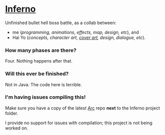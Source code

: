 # [Inferno](https://anuken.github.io/inferno)

Unfinished bullet hell boss battle, as a collab between:
- me (*programming, animations, effects, map, design, etc*), and 
- Hai Yo (*concepts, character art, [cover art](cover.png), design, dialogue, etc*).

### How many phases are there?

Four. Nothing happens after that.

### Will this ever be finished?

Not in Java. The code here is terrible.

### I'm having issues compiling this!

Make sure you have a copy of the latest [Arc](https://github.com/Anuken/Arc) repo **next** to the Inferno project folder. 

I provide no support for issues with compilation; this project is not being worked on.